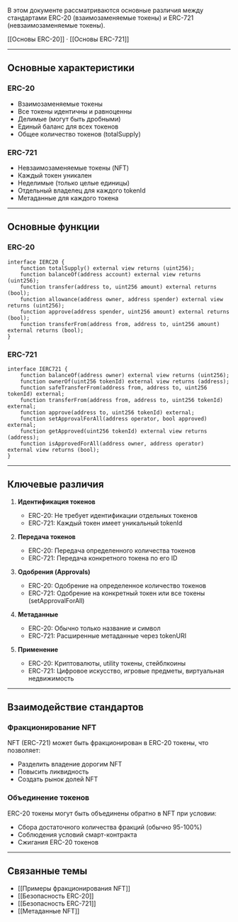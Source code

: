 В этом документе рассматриваются основные различия между стандартами ERC-20 (взаимозаменяемые токены) и ERC-721 (невзаимозаменяемые токены).

[[Основы ERC-20]] · [[Основы ERC-721]]

---

## Основные характеристики

### ERC-20
- Взаимозаменяемые токены
- Все токены идентичны и равноценны
- Делимые (могут быть дробными)
- Единый баланс для всех токенов
- Общее количество токенов (totalSupply)

### ERC-721
- Невзаимозаменяемые токены (NFT)
- Каждый токен уникален
- Неделимые (только целые единицы)
- Отдельный владелец для каждого tokenId
- Метаданные для каждого токена

---

## Основные функции

### ERC-20
```solidity
interface IERC20 {
    function totalSupply() external view returns (uint256);
    function balanceOf(address account) external view returns (uint256);
    function transfer(address to, uint256 amount) external returns (bool);
    function allowance(address owner, address spender) external view returns (uint256);
    function approve(address spender, uint256 amount) external returns (bool);
    function transferFrom(address from, address to, uint256 amount) external returns (bool);
}
```

### ERC-721
```solidity
interface IERC721 {
    function balanceOf(address owner) external view returns (uint256);
    function ownerOf(uint256 tokenId) external view returns (address);
    function safeTransferFrom(address from, address to, uint256 tokenId) external;
    function transferFrom(address from, address to, uint256 tokenId) external;
    function approve(address to, uint256 tokenId) external;
    function setApprovalForAll(address operator, bool approved) external;
    function getApproved(uint256 tokenId) external view returns (address);
    function isApprovedForAll(address owner, address operator) external view returns (bool);
}
```

---

## Ключевые различия

1. **Идентификация токенов**
   - ERC-20: Не требует идентификации отдельных токенов
   - ERC-721: Каждый токен имеет уникальный tokenId

2. **Передача токенов**
   - ERC-20: Передача определенного количества токенов
   - ERC-721: Передача конкретного токена по его ID

3. **Одобрения (Approvals)**
   - ERC-20: Одобрение на определенное количество токенов
   - ERC-721: Одобрение на конкретный токен или все токены (setApprovalForAll)

4. **Метаданные**
   - ERC-20: Обычно только название и символ
   - ERC-721: Расширенные метаданные через tokenURI

5. **Применение**
   - ERC-20: Криптовалюты, utility токены, стейблкоины
   - ERC-721: Цифровое искусство, игровые предметы, виртуальная недвижимость

---

## Взаимодействие стандартов

### Фракционирование NFT
NFT (ERC-721) может быть фракционирован в ERC-20 токены, что позволяет:
- Разделить владение дорогим NFT
- Повысить ликвидность
- Создать рынок долей NFT

### Объединение токенов
ERC-20 токены могут быть объединены обратно в NFT при условии:
- Сбора достаточного количества фракций (обычно 95-100%)
- Соблюдения условий смарт-контракта
- Сжигания ERC-20 токенов

---

## Связанные темы
- [[Примеры фракционирования NFT]]
- [[Безопасность ERC-20]]
- [[Безопасность ERC-721]]
- [[Метаданные NFT]]
